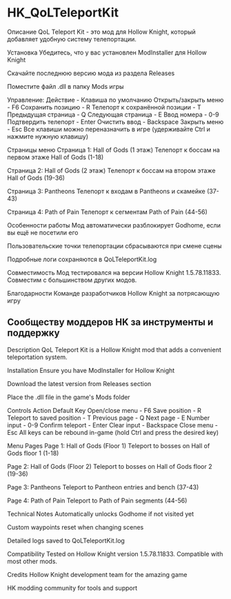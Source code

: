 ﻿# HK_QoLTeleportKit
Описание
QoL Teleport Kit - это мод для Hollow Knight, который добавляет удобную систему телепортации.

Установка
Убедитесь, что у вас установлен ModInstaller для Hollow Knight

Скачайте последнюю версию мода из раздела Releases

Поместите файл .dll в папку Mods игры

Управление:
Действие - Клавиша по умолчанию
Открыть/закрыть меню - F6
Сохранить позицию - R
Телепорт к сохранённой позиции - T
Предыдущая страница - Q
Следующая страница - E
Ввод номера - 0-9
Подтвердить телепорт - Enter
Очистить ввод - Backspace
Закрыть меню - Esc
Все клавиши можно переназначить в игре (удерживайте Ctrl и нажмите нужную клавишу)

Страницы меню
Страница 1: Hall of Gods (1 этаж)
Телепорт к боссам на первом этаже Hall of Gods (1-18)

Страница 2: Hall of Gods (2 этаж)
Телепорт к боссам на втором этаже Hall of Gods (19-36)

Страница 3: Pantheons
Телепорт к входам в Pantheons и скамейке (37-43)

Страница 4: Path of Pain
Телепорт к сегментам Path of Pain (44-56)

Особенности работы
Мод автоматически разблокирует Godhome, если вы ещё не посетили его

Пользовательские точки телепортации сбрасываются при смене сцены

Подробные логи сохраняются в QoLTeleportKit.log

Совместимость
Мод тестировался на версии Hollow Knight 1.5.78.11833. Совместим с большинством других модов.

Благодарности
Команде разработчиков Hollow Knight за потрясающую игру

Сообществу моддеров HK за инструменты и поддержку
------------------------------------------------------------------------------------------------------------------------------------------------------------------------------------------------------------------------
Description
QoL Teleport Kit is a Hollow Knight mod that adds a convenient teleportation system.



Installation
Ensure you have ModInstaller for Hollow Knight

Download the latest version from Releases section

Place the .dll file in the game's Mods folder

Controls
Action	Default Key
Open/close menu - F6
Save position - R
Teleport to saved position - T
Previous page - Q
Next page - E
Number input - 0-9
Confirm teleport - Enter
Clear input - Backspace
Close menu - Esc
All keys can be rebound in-game (hold Ctrl and press the desired key)

Menu Pages
Page 1: Hall of Gods (Floor 1)
Teleport to bosses on Hall of Gods floor 1 (1-18)

Page 2: Hall of Gods (Floor 2)
Teleport to bosses on Hall of Gods floor 2 (19-36)

Page 3: Pantheons
Teleport to Pantheon entries and bench (37-43)

Page 4: Path of Pain
Teleport to Path of Pain segments (44-56)

Technical Notes
Automatically unlocks Godhome if not visited yet

Custom waypoints reset when changing scenes

Detailed logs saved to QoLTeleportKit.log

Compatibility
Tested on Hollow Knight version 1.5.78.11833. Compatible with most other mods.

Credits
Hollow Knight development team for the amazing game

HK modding community for tools and support
